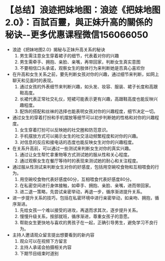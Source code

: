 # 【总结】浪迹把妹地图：浪迹《把妹地图2.0》：百試百靈，與正妹升高的關係的秘诀--更多优惠课程微信156066050

-   浪迹《把妹地图2.0》揭秘与正妹升高关系的秘诀
    1.  男生需注意女生穿着裙子的细节，代表着对你的兴趣
    2.  男生需牵手、拥抱、亲脸、亲嘴，再带回家，判断女生真实意图
    3.  不要相信口头承诺，观察女生的肢体行为来判断她是否真心喜欢你
-   在升高和女生关系之前，要先判断女孩对你的兴趣，通过细节来判断，如网上聊天和见面时的表现。
    1.  通过女孩的外表细节来判断兴趣，如头发、妆容、服装、裙子长度和高跟鞋高度。
    2.  长裙代表正常社交礼仪，短裙可能表示更有兴趣，高跟鞋高度也能反映兴趣程度。
    3.  配饰的搭配和丝袜的选择也能表明女孩对你的兴趣程度，细节决定一切。
-   通过女生的穿着打扮和手机摆放等细节可以初步判断她的性格和对你的兴趣程度。
    1.  女生穿着打扮可以反映她的社交圈和防范意识。
    2.  手机摆放方式可以揭示女生的社交活动频繁程度和对你的兴趣。
    3.  对信息的反应和接电话的态度也能反映女生对你的兴趣程度。
-   在关系升高前，可以通过一些测试来判断女生对你的真实兴趣。
    1.  通过让女生帮忙拿重物等方式测试她的服从性和关心程度。
    2.  通过观察女生在餐厅等待时的表现来测试她的耐心和关注程度。
-   通过服从性测试来判断女生对你的好感度，包括用空碗咬食物和互相喂食的行为。
    1.  用空碗咬食物代表好感度60分，互相喂食代表好感度80分。
    2.  在私密空间进行身体接触，如牵手、拥抱、亲脸、亲嘴，进而带回家。
    3.  进二退一策略，先尝试亲密举动，再退一步，循序渐进提升关系。
-   进一步提升关系的技巧，包括在私密环境中进行亲密举动，如亲吻、拥抱，循序渐进。
    1.  先给女孩一个难以接受的进攻，再退而求其次，逐步提升关系。
    2.  慢慢升级关系，按部就班，循序渐进，尊重女孩子的意愿。
    3.  帮助女生更快地与喜欢的男孩子在一起，正确引导男生，避免学习不良行为。
-   主持人邀请观众留言提出想要看到的新内容
    1.  观众可以在视频下方留言
    2.  主持人承诺会拍摄相关内容
    3.  下期节目结束时道别